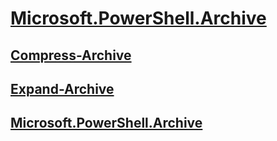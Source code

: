 #  [Microsoft.PowerShell.Archive](Microsoft.PowerShell.Archive.md)
##  [Compress-Archive](compress-archive.md)
##  [Expand-Archive](expand-archive.md)
##  [Microsoft.PowerShell.Archive](microsoft.powershell.archive.md)
